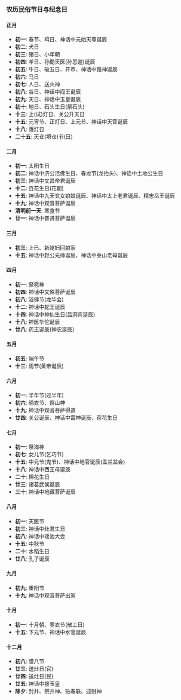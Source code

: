 ### 农历民俗节日与纪念日

#### 正月
- **初一**: 春节、鸡日、神话中元始天尊诞辰
- **初二**: 犬日
- **初三**: 猪日、小年朝
- **初四**: 羊日、孙勵天医(孙思邈)诞辰
- **初五**: 牛日、破五日、开市、神话中路神诞辰
- **初六**: 马日
- **初七**: 人日、送火神
- **初八**: 谷日、神话中阎王诞辰
- **初九**: 天日、神话中玉皇诞辰
- **初十**: 地日、石头生日(祭石头)
- **十三**: 上(试)灯日、关公升天日
- **十五**: 元宵节、正灯日、上元节、神话中天官诞辰
- **十八**: 落灯日
- **二十五**: 天仓(填仓)节(日)

#### 二月
- **初一**: 太阳生日
- **初二**: 神话中济公活佛生日、春龙节(龙抬头)、神话中土地公生日
- **初三**: 神话中文昌帝君诞辰
- **十二**: 百花生日(花朝)
- **十五**: 神话中九天玄女娘娘诞辰、神话中太上老君诞辰、精忠岳王诞辰
- **十九**: 神话中观音菩萨诞辰
- **清明前一天**: 寒食节
- **廿一**: 神话中普贤菩萨诞辰

#### 三月
- **初三**: 上巳、新媳妇回娘家
- **十五**: 神话中赵公元帅诞辰、神话中泰山老母诞辰

#### 四月
- **初一**: 祭雹神
- **初四**: 神话中文殊菩萨诞辰
- **初八**: 浴佛节(龙华会)
- **十二**: 神话中蛇王诞辰
- **十四**: 神话中神仙生日(吕洞宾诞辰)
- **十八**: 神医华佗诞辰
- **廿八**: 药王诞辰(神农诞辰)

#### 五月
- **初五**: 端午节
- **十三**: 雨节(黄帝诞辰)

#### 六月
- **初一**: 半年节(过半年)
- **初六**: 晒衣节、祭山神
- **十九**: 神话中观音菩萨得道
- **廿四**: 关公诞辰、神话中雷神诞辰、荷花生日

#### 七月
- **初一**: 祭海神
- **初七**: 女儿节(乞巧节)
- **十五**: 中元节(鬼节)、神话中地官诞辰(孟兰盆会)
- **十八**: 神话中西王母诞辰
- **二十**: 棉花生日
- **廿三**: 诸葛武侯诞辰
- **三十**: 神话中地藏菩萨诞辰

#### 八月
- **初一**: 天医节
- **初三**: 神话中灶君生日
- **初八**: 神话中瑶池大会
- **十五**: 中秋节
- **二十**: 水稻生日
- **廿八**: 孔子诞辰

#### 九月
- **初九**: 重阳节
- **十九**: 神话中观音菩萨出家

#### 十月
- **初一**: 十月朝、寒衣节(散工日)
- **十五**: 下元节、神话中水官诞辰

#### 十二月
- **初八**: 腊八节
- **廿三**: 送灶日(官)
- **廿四**: 送灶日(民)
- **廿五**: 神话中接玉皇
- **除夕**: 封井、祭井神、贴春联、迎财神
